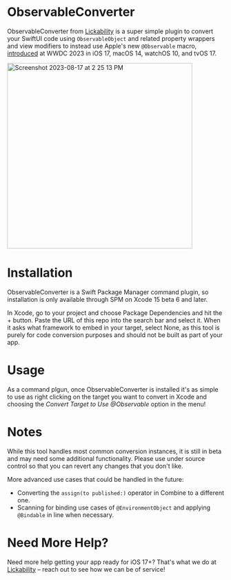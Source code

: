 # ObservableConverter

ObservableConverter from [Lickability](https://lickability.com) is a super simple plugin to convert your SwiftUI code using `ObservableObject` and related property wrappers and view modifiers to instead use Apple's new `@Observable` macro, [introduced](https://developer.apple.com/wwdc23/10149) at WWDC 2023 in iOS 17, macOS 14, watchOS 10, and tvOS 17.


<img width="429" alt="Screenshot 2023-08-17 at 2 25 13 PM" src="https://github.com/Lickability/ObservableConverter/assets/25009/60249cc4-9b9f-4ed9-9ce6-465a5c45d5bd">

# Installation

ObservableConverter is a Swift Package Manager command plugin, so installation is only available through SPM on Xcode 15 beta 6 and later. 

In Xcode, go to your project and choose Package Dependencies and hit the + button. Paste the URL of this repo into the search bar and select it. When it asks what framework to embed in your target, select None, as this tool is purely for code conversion purposes and should not be built as part of your app.

# Usage

As a command plgun, once ObservableConverter is installed it's as simple to use as right clicking on the target you want to convert in Xcode and choosing the _Convert Target to Use @Observable_ option in the menu!

# Notes

While this tool handles most common conversion instances, it is still in beta and may need some additional functionality. Please use under source control so that you can revert any changes that you don't like.

More advanced use cases that could be handled in the future:
* Converting the `assign(to published:)` operator in Combine to a different one.
* Scanning for binding use cases of `@EnvironmentObject` and applying `@Bindable` in line when necessary.
  
# Need More Help?

Need more help getting your app ready for iOS 17+? That's what we do at [Lickability](https://lickability.com) – reach out to see how we can be of service!
